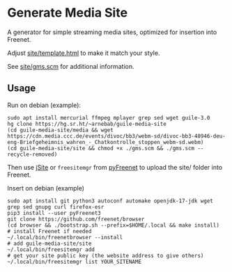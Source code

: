 Generate Media Site
===================

A generator for simple streaming media sites, optimized for insertion into Freenet.

Adjust [site/template.html](site/template.html) to make it match your style.

See [site/gms.scm](site/gms.scm) for additional information.

## Usage

Run on debian (example):

    sudo apt install mercurial ffmpeg mplayer grep sed wget guile-3.0
    hg clone https://hg.sr.ht/~arnebab/guile-media-site
    (cd guile-media-site/media && wget https://cdn.media.ccc.de/events/divoc/bb3/webm-sd/divoc-bb3-48946-deu-eng-Briefgeheimnis_wahren_-_Chatkontrolle_stoppen_webm-sd.webm)
    (cd guile-media-site/site && chmod +x ./gms.scm && ./gms.scm --recycle-removed)

Then use [jSite](https://github.com/Bombe/jSite) or `freesitemgr` from [pyFreenet](https://github.com/freenet/pyFreenet) to upload the site/ folder into Freenet.

Insert on debian (example)

    sudo apt install git python3 autoconf automake openjdk-17-jdk wget grep sed gnupg curl firefox-esr
    pip3 install --user pyFreenet3
    git clone https://github.com/freenet/browser
    (cd browser && ./bootstrap.sh --prefix=$HOME/.local && make install)
    # install Freenet if needed
    ~/.local/bin/freenetbrowser --install
    # add guile-media-site/site
    ~/.local/bin/freesitemgr add
    # get your site public key (the website address to give others)
    ~/.local/bin/freesitemgr list YOUR_SITENAME

